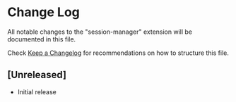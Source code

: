 # Change Log

All notable changes to the "session-manager" extension will be documented in this file.

Check [Keep a Changelog](http://keepachangelog.com/) for recommendations on how to structure this file.

## [Unreleased]

- Initial release